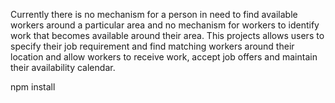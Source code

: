 Currently there is no mechanism for a person in need to find available workers around a particular area and no mechanism for workers to identify work that becomes available around their area. 
This projects allows users to specify their job requirement and find matching workers around their location and allow workers to receive work, accept job offers and maintain their availability calendar. 


npm install 
